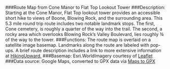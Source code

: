 ###Route Map from Cone Manor to Flat Top Lookout Tower
###Description: 
Starting at the Cone Manor, Flat Top lookout tower provides an accessible short hike to views of Boone, Blowing Rock, and the surrounding area. This 5.3 mile round trip route includes two notable landmark stops. The first, Cone cemetery, is roughly a quarter of the way into the trail. The second, a rocky area which overlooks Blowing Rock’s Valley Boulevard, lies roughly ¾ of the way to the tower.
###Functions: 
The route map is overlaid on a satellite image basemap. Landmarks along the route are labeled with pop-ups. A brief route description includes a link to more extensive information at [HikingUpward.](https://www.hikingupward.com/NCSP/FlatTopTower/) 
###Basemap:
Esri.WorldImagery courtesy of [Leaflet](https://leaflet-extras.github.io/leaflet-providers/preview/)
###Data source:
Google Maps, converted to GPX data via [Maps to GPX](https://mapstogpx.com/)
